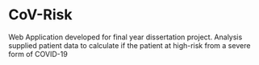 # CoV-Risk
Web Application developed for final year dissertation project. Analysis supplied patient data to calculate if the patient at high-risk from a severe form of COVID-19
